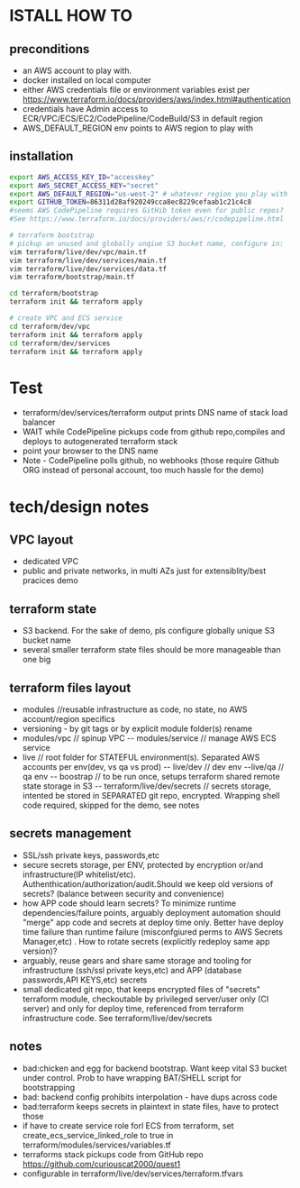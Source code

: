 # ISTALL HOW TO
## preconditions
 - an AWS account to play with.
 - docker installed on local computer
 - either AWS credentials file or environment variables exist per https://www.terraform.io/docs/providers/aws/index.html#authentication
 - credentials have Admin access to ECR/VPC/ECS/EC2/CodePipeline/CodeBuild/S3 in default region
 - AWS_DEFAULT_REGION env points to AWS region to play with

## installation 

```sh
export AWS_ACCESS_KEY_ID="accesskey"
export AWS_SECRET_ACCESS_KEY="secret"
export AWS_DEFAULT_REGION="us-west-2" # whatever region you play with
export GITHUB_TOKEN=86311d28af920249cca8ec8229cefaab1c21c4c8  
#seems AWS CodePipeline requires GitHib token even for public repos?
#See https://www.terraform.io/docs/providers/aws/r/codepipeline.html

# terraform bootstrap
# pickup an unused and globally unqiue S3 bucket name, configure in:
vim terraform/live/dev/vpc/main.tf
vim terraform/live/dev/services/main.tf
vim terraform/live/dev/services/data.tf
vim terraform/bootstrap/main.tf

cd terraform/bootstrap 
terraform init && terraform apply

# create VPC and ECS service
cd terraform/dev/vpc
terraform init && terraform apply
cd terraform/dev/services
terraform init && terraform apply
```

# Test
- terraform/dev/services/terraform output prints DNS name of stack load balancer
- WAIT while CodePipeline pickups code from github repo,compiles and deploys to autogenerated terraform stack
- point your browser to the DNS name
- Note - CodePipeline polls github, no webhooks (those require Github ORG instead of personal account, too much hassle for the demo)


# tech/design notes

## VPC layout
- dedicated VPC 
- public and private networks, in multi AZs just for extensiblity/best pracices demo
## terraform state
- S3 backend. For the sake of demo, pls configure globally unique S3 bucket name
- several smaller terraform state files should be more manageable than one big
## terraform files layout
- modules //reusable infrastructure as code, no state, no AWS account/region specifics
- versioning - by git tags or by explicit module folder(s) rename
- modules/vpc // spinup VPC
-- modules/service // manage AWS ECS service
- live // root folder for STATEFUL environment(s). Separated AWS accounts per env(dev, vs qa vs prod)
-- live/dev // dev env
--live/qa // qa env
-- boostrap // to be run once, setups terraform shared remote state storage in S3
-- terraform/live/dev/secrets // secrets storage, intented be stored in SEPARATED git repo, encrypted. Wrapping shell code required, skipped for the demo, see notes
## secrets management
- SSL/ssh private keys, passwords,etc
- secure secrets storage, per ENV, protected by encryption or/and infrastructure(IP whitelist/etc). Authenthication/authorization/audit.Should we keep old versions of secrets? (balance between security and convenience) 
- how APP code should learn secrets? To minimize runtime dependencies/failure points, arguably deployment automation should "merge" app code and secrets at deploy time only. Better have deploy time failure than runtime failure (misconfgiured perms to AWS Secrets Manager,etc) . How to rotate secrets (explicitly redeploy same app version)?
- arguably, reuse gears and share same storage and tooling for infrastructure (ssh/ssl private keys,etc) and APP (database passwords,API KEYS,etc) secrets
- small dedicated git repo, that keeps encrypted files of "secrets" terraform module, checkoutable by privileged server/user only (CI server) and only for deploy time, referenced from  terraform infrastructure code. See terraform/live/dev/secrets    


## notes
- bad:chicken and egg for backend bootstrap. Want keep vital S3 bucket under control. Prob to have wrapping BAT/SHELL script for bootstrapping
- bad: backend config prohibits interpolation - have dups across code
- bad:terraform keeps secrets in plaintext in state files, have to protect those
- if have to create  service role forl ECS from terraform, set create_ecs_service_linked_role to true in terraform/modules/services/variables.tf
- terraforms stack pickups code from GitHub repo https://github.com/curiouscat2000/quest1 
- configurable in terraform/live/dev/services/terraform.tfvars 

